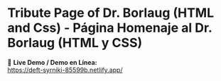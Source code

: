 # Tribute Page of Dr. Borlaug (HTML and Css) - Página Homenaje al Dr. Borlaug (HTML y CSS)

🔗 **Live Demo / Demo en Línea:**\
https://deft-syrniki-85599b.netlify.app/
